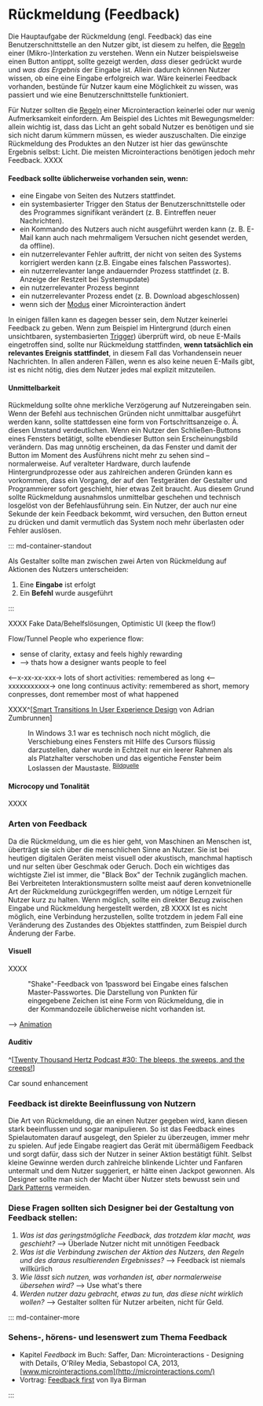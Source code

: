 # Rückmeldung (Feedback)

Die Hauptaufgabe der Rückmeldung (engl. Feedback) das eine Benutzerschnittstelle an den Nutzer gibt, ist diesem zu helfen, die [Regeln](/rules) einer (Mikro-)Interkation zu verstehen. Wenn ein Nutzer beispielsweise einen Button antippt, sollte gezeigt werden, _dass_ dieser gedrückt wurde und _was das Ergebnis_ der Eingabe ist. Allein dadurch können Nutzer wissen, ob eine eine Eingabe erfolgreich war. Wäre keinerlei Feedback vorhanden, bestünde für Nutzer kaum eine Möglichkeit zu wissen, was passiert und wie eine Benutzerschnittstelle funktioniert.

Für Nutzer sollten die [Regeln](/rules) einer Microinteraction keinerlei oder nur wenig Aufmerksamkeit einfordern. Am Beispiel des Lichtes mit Bewegungsmelder: allein wichtig ist, dass das Licht an geht sobald Nutzer es benötigen und sie sich nicht darum kümmern müssen, es wieder auszuschalten. Die einzige Rückmeldung des Produktes an den Nutzer ist hier das gewünschte Ergebnis selbst: Licht. Die meisten Microinteractions benötigen jedoch mehr Feedback.
XXXX

<!-- Kontiuierlich + Authentisch => direkte Manipulation -->

#### Feedback sollte üblicherweise vorhanden sein, wenn:

* eine Eingabe von Seiten des Nutzers stattfindet.
* ein systembasierter Trigger den Status der Benutzerschnittstelle oder des Programmes signifikant verändert (z. B. Eintreffen neuer Nachrichten).
* ein Kommando des Nutzers auch nicht ausgeführt werden kann (z. B. E-Mail kann auch nach mehrmaligem Versuchen nicht gesendet werden, da offline).
* ein nutzerrelevanter Fehler auftritt, der nicht von seiten des Systems korrigiert werden kann (z.B. Eingabe eines falschen Passwortes).
* ein nutzerrelevanter lange andauernder Prozess stattfindet (z. B. Anzeige der Restzeit bei Systemupdate)
* ein nutzerrelevanter Prozess beginnt
* ein nutzerrelevanter Prozess endet (z. B. Download abgeschlossen)
* wenn sich der [Modus](/loops-and-modes) einer Microinteraction ändert

In einigen fällen kann es dagegen besser sein, dem Nutzer keinerlei Feedback zu geben. Wenn zum Beispiel im Hintergrund (durch einen unsichtbaren, systembasierten [Trigger](/triggers)) überprüft wird, ob neue E-Mails eingetroffen sind, sollte nur Rückmeldung stattfinden, **wenn tatsächlich ein relevantes Ereignis stattfindet**, in diesem Fall das Vorhandensein neuer Nachrichten. In allen anderen Fällen, wenn es also keine neuen E-Mails gibt, ist es nicht nötig, dies dem Nutzer jedes mal explizit mitzuteilen.

#### Unmittelbarkeit

Rückmeldung sollte ohne merkliche Verzögerung auf Nutzereingaben sein.
Wenn der Befehl aus technischen Gründen nicht unmittalbar ausgeführt werden kann, sollte stattdessen eine form von Fortschrittsanzeige o. Ä. diesen Umstand verdeutlichen.
Wenn ein Nutzer den Schließen-Buttons eines Fensters betätigt, sollte ebendieser Button sein Erscheinungsbild verändern. Das mag unnötig erscheinen, da das Fenster und damit der Button im Moment des Ausführens nicht mehr zu sehen sind – normalerweise. Auf veralteter Hardware, durch laufende Hintergrundprozesse oder aus zahlreichen anderen Gründen kann es vorkommen, dass ein Vorgang, der auf den Testgeräten der Gestalter und Programmierer sofort geschieht, hier etwas Zeit braucht. Aus diesem Grund sollte Rückmeldung ausnahmslos unmittelbar geschehen und technisch losgelöst von der Befehlausführung sein. Ein Nutzer, der auch nur eine Sekunde der kein Feedback bekommt, wird versuchen, den Button erneut zu drücken und damit vermutlich das System noch mehr überlasten oder Fehler auslösen.

::: md-container-standout

Als Gestalter sollte man zwischen zwei Arten von Rückmeldung auf Aktionen des Nutzers unterscheiden:

1.  Eine **Eingabe** ist erfolgt
2.  Ein **Befehl** wurde ausgeführt

:::

XXXX
Fake Data/Behelfslösungen, 
Optimistic UI (keep the flow!)


Flow/Tunnel
People who experience flow:

* sense of clarity, extasy and feels highly rewarding
* --> thats how a designer wants people to feel

<--x-xx-xx-xxx-> lots of short activities: remembered as long
<--xxxxxxxxxxx-> one long continuus activity: remembered as short, memory conpresses, dont remember most of what happened

XXXX^[[Smart Transitions In User Experience Design](https://www.smashingmagazine.com/2013/10/smart-transitions-in-user-experience-design) von Adrian Zumbrunnen]

<figure class="content-skinny">
  <img data-src="/images/feedback/windows3.1-drag.jpg">
  <figcaption>
  In Windows 3.1 war es technisch noch nicht möglich, die Verschiebung eines Fensters mit Hilfe des Cursors flüssig darzustellen, daher wurde in Echtzeit nur ein leerer Rahmen als als Platzhalter verschoben und das eigentiche Fenster beim Loslassen der Maustaste.
  <sup><a href="http://toastytech.com/guis/win31.html">Bildquelle</a></sup>
  </figcaption>
</figure>

#### Microcopy und Tonalität

XXXX

### Arten von Feedback

Da die Rückmeldung, um die es hier geht, von Maschinen an Menschen ist, überträgt sie sich über die menschlichen Sinne an Nutzer. Sie ist bei heutigen digitalen Geräten meist visuell oder akustisch, manchmal haptisch und nur selten über Geschmak oder Geruch. Doch ein wichtiges das wichtigste Ziel ist immer, die "Black Box" der Technik zugänglich machen.
Bei Verbreiteten Interaktionsmustern sollte meist aauf deren konvetnionelle Art der Rückmeldung zurückgegriffen werden, um nötige Lernzeit für Nutzer kurz zu halten.
Wenn möglich, sollte ein direkter Bezug zwischen Eingabe und Rückmeldung hergestellt werden, zB XXXX
Ist es nicht möglich, eine Verbindung herzustellen, sollte trotzdem in jedem Fall eine Veränderung des Zustandes des Objektes stattfinden, zum Beispiel durch Änderung der Farbe.

#### Visuell

XXXX

<figure class="content-skinny">
  <img data-src="/images/feedback/1password-shake.gif">
  <figcaption>
  "Shake"-Feedback von 1password bei Eingabe eines falschen Master-Passwortes.
  Die Darstellung von Punkten für eingegebene Zeichen ist eine Form von Rückmeldung, die in der Kommandozeile üblicherweise nicht vorhanden&nbsp;ist.
  </figcaption>
</figure>

--> [Animation](/animation)

#### Auditiv

^[[Twenty Thousand Hertz Podcast #30: The bleeps, the sweeps, and the creeps!](https://www.20k.org/episodes/the-bleeps-the-sweeps-and-the-creeps)]

Car sound enhancement

### Feedback ist direkte Beeinflussung von Nutzern

Die Art von Rückmeldung, die an einen Nutzer gegeben wird, kann diesen stark beeinflussen und sogar manipulieren. So ist das Feedback eines Spielautomaten darauf ausgelegt, den Spieler zu überzeugen, immer mehr zu spielen. Auf jede Eingabe reagiert das Gerät mit übermäßigem Feedback und sorgt dafür, dass sich der Nutzer in seiner Aktion bestätigt fühlt. Selbst kleine Gewinne werden durch zahlreiche blinkende Lichter und Fanfaren untermalt und dem Nutzer suggeriert, er hätte einen Jackpot gewonnen. Als Designer sollte man sich der Macht über Nutzer stets bewusst sein und [Dark Patterns](/triggers#dark-patterns) vermeiden.

### Diese Fragen sollten sich Designer bei der Gestaltung von Feedback stellen:

1.  _Was ist das geringstmögliche Feedback, das trotzdem klar macht, was geschieht?_
    --> Überlade Nutzer nicht mit unnötigen Feedback
2.  _Was ist die Verbindung zwischen der Aktion des Nutzers, den Regeln und des daraus resultierenden Ergebnisses?_
    --> Feedback ist niemals willkürlich
3.  _Wie lässt sich nutzen, was vorhanden ist, aber normalerweise übersehen wird?_
    --> Use what's there
4.  _Werden nutzer dazu gebracht, etwas zu tun, das diese nicht wirklich wollen?_
    --> Gestalter sollten für Nutzer arbeiten, nicht für Geld.

::: md-container-more

### Sehens-, hörens- und lesenswert zum Thema Feedback

* Kapitel _Feedback_ im Buch: Saffer, Dan: Microinteractions - Designing with Details, O'Riley Media, Sebastopol CA, 2013, [www.microinteractions.com](http://microinteractions.com/)
* Vortrag: [Feedback first](https://youtu.be/zZ6XgD8xe1s) von Ilya Birman

:::
